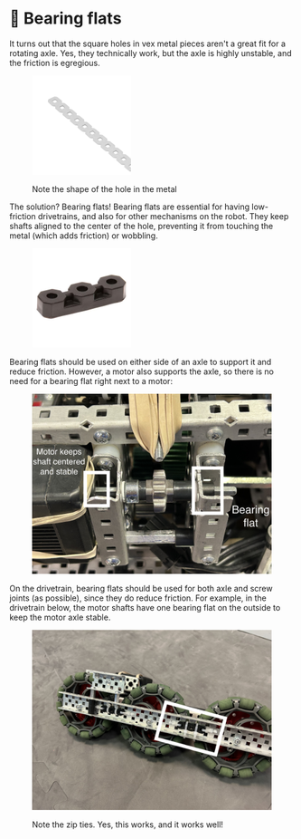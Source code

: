 # 🔵 Bearing flats

It turns out that the square holes in vex metal pieces aren't a great fit for a rotating axle. Yes, they technically work, but the axle is highly unstable, and the friction is egregious.

<figure><img src="../../../.gitbook/assets/image.png" alt="" width="175"><figcaption><p>Note the shape of the hole in the metal</p></figcaption></figure>

The solution? Bearing flats! Bearing flats are essential for having low-friction drivetrains, and also for other mechanisms on the robot. They keep shafts aligned to the center of the hole, preventing it from touching the metal (which adds friction) or wobbling.

<figure><img src="../../../.gitbook/assets/image (41).png" alt="" width="175"><figcaption></figcaption></figure>

Bearing flats should be used on either side of an axle to support it and reduce friction. However, a motor also supports the axle, so there is no need for a bearing flat right next to a motor:

<figure><img src="../../../.gitbook/assets/IMG_2400.jpeg" alt="" width="563"><figcaption></figcaption></figure>

On the drivetrain, bearing flats should be used for both axle and screw joints (as possible), since they do reduce friction. For example, in the drivetrain below, the motor shafts have one bearing flat on the outside to keep the motor axle stable.&#x20;

<figure><img src="../../../.gitbook/assets/IMG_0925.jpeg" alt="" width="563"><figcaption><p>Note the zip ties. Yes, this works, and it works well!</p></figcaption></figure>

